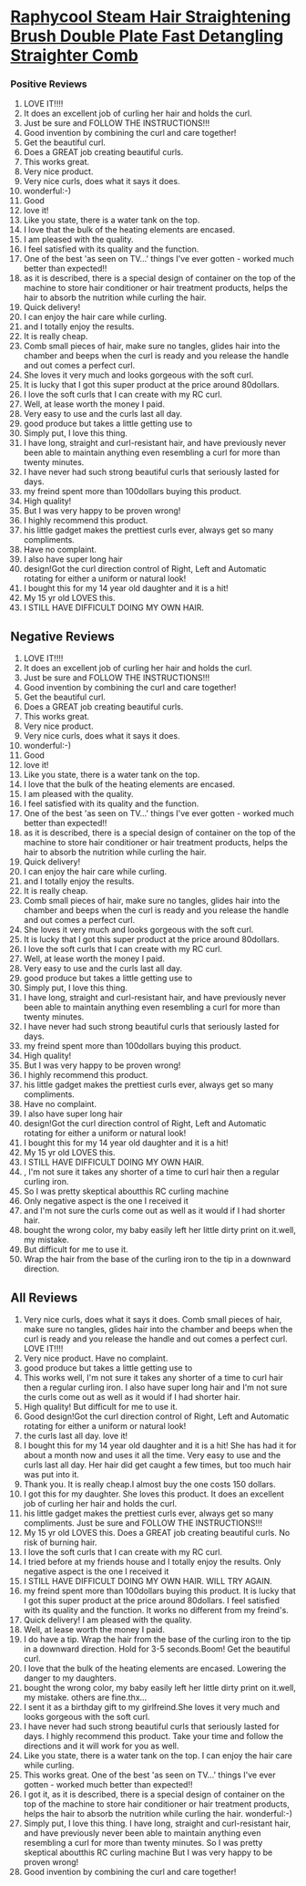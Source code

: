 # [Raphycool Steam Hair Straightening Brush Double Plate Fast Detangling Straighter Comb](https://products.checkmycream.com/products/Raphycool-Steam-Hair-Straightening-Brush-Double-Plate-Fast-Detangling-Straighter-Comb.html)

### Positive Reviews

<ol>
      <li>LOVE IT!!!!</li>
      <li>It does an excellent job of curling her hair and holds the curl.</li>
      <li>Just be sure and FOLLOW THE INSTRUCTIONS!!!</li>
      <li>Good invention by combining the curl and care together!</li>
      <li>Get the beautiful curl.</li>
      <li>Does a GREAT job creating beautiful curls.</li>
      <li>This works great.</li>
      <li>Very nice product.</li>
      <li>Very nice curls, does what it says it does.</li>
      <li>wonderful:-)</li>
      <li>Good</li>
      <li>love it!</li>
      <li>Like you state, there is a water tank on the top.</li>
      <li>I love that the bulk of the heating elements are encased.</li>
      <li>I am pleased with the quality.</li>
      <li>I feel satisfied with its quality and the function.</li>
      <li>One of the best &#x27;as seen on TV...&#x27; things I&#x27;ve ever gotten - worked much better than expected!!</li>
      <li>as it is described, there is a special design of container on the top of the machine to store hair conditioner or hair treatment products, helps the hair to absorb the nutrition while curling the hair.</li>
      <li>Quick delivery!</li>
      <li>I can enjoy the hair care while curling.</li>
      <li>and I totally enjoy the results.</li>
      <li>It is really cheap.</li>
      <li>Comb small pieces of hair, make sure no tangles, glides hair into the chamber and beeps when the curl is ready and you release the handle and out comes a perfect curl.</li>
      <li>She loves it very much and looks gorgeous with the soft curl.</li>
      <li>It is lucky that I got this super product at the price around 80dollars.</li>
      <li>I love the soft curls that I can create with my RC curl.</li>
      <li>Well, at lease worth the money I paid.</li>
      <li>Very easy to use and the curls last all day.</li>
      <li>good produce but takes a little getting use to</li>
      <li>Simply put, I love this thing.</li>
      <li>I have long, straight and curl-resistant hair, and have previously never been able to maintain anything even resembling a curl  for more than twenty minutes.</li>
      <li>I have never had such strong beautiful curls that seriously lasted for days.</li>
      <li>my freind spent more than 100dollars buying this product.</li>
      <li>High quality!</li>
      <li>But I was very happy to be proven wrong!</li>
      <li>I highly recommend this product.</li>
      <li>his little gadget makes the prettiest curls ever, always get so many compliments.</li>
      <li>Have no complaint.</li>
      <li>I also have super long hair</li>
      <li>design!Got the curl direction control of Right, Left and Automatic rotating for either a uniform or natural look!</li>
      <li>I bought this for my 14 year old daughter and it is a hit!</li>
      <li>My 15 yr old LOVES this.</li>
      <li>I STILL HAVE DIFFICULT DOING MY OWN HAIR.</li>
</ol>


<h2>Negative Reviews</h2>
<ol>
<li> LOVE IT!!!!</li>
<li> It does an excellent job of curling her hair and holds the curl.</li>
<li> Just be sure and FOLLOW THE INSTRUCTIONS!!!</li>
<li> Good invention by combining the curl and care together!</li>
<li> Get the beautiful curl.</li>
<li> Does a GREAT job creating beautiful curls.</li>
<li> This works great.</li>
<li> Very nice product.</li>
<li> Very nice curls, does what it says it does.</li>
<li> wonderful:-)</li>
<li> Good</li>
<li> love it!</li>
<li> Like you state, there is a water tank on the top.</li>
<li> I love that the bulk of the heating elements are encased.</li>
<li> I am pleased with the quality.</li>
<li> I feel satisfied with its quality and the function.</li>
<li> One of the best &#x27;as seen on TV...&#x27; things I&#x27;ve ever gotten - worked much better than expected!!</li>
<li> as it is described, there is a special design of container on the top of the machine to store hair conditioner or hair treatment products, helps the hair to absorb the nutrition while curling the hair.</li>
<li> Quick delivery!</li>
<li> I can enjoy the hair care while curling.</li>
<li> and I totally enjoy the results.</li>
<li> It is really cheap.</li>
<li> Comb small pieces of hair, make sure no tangles, glides hair into the chamber and beeps when the curl is ready and you release the handle and out comes a perfect curl.</li>
<li> She loves it very much and looks gorgeous with the soft curl.</li>
<li> It is lucky that I got this super product at the price around 80dollars.</li>
<li> I love the soft curls that I can create with my RC curl.</li>
<li> Well, at lease worth the money I paid.</li>
<li> Very easy to use and the curls last all day.</li>
<li> good produce but takes a little getting use to</li>
<li> Simply put, I love this thing.</li>
<li> I have long, straight and curl-resistant hair, and have previously never been able to maintain anything even resembling a curl  for more than twenty minutes.</li>
<li> I have never had such strong beautiful curls that seriously lasted for days.</li>
<li> my freind spent more than 100dollars buying this product.</li>
<li> High quality!</li>
<li> But I was very happy to be proven wrong!</li>
<li> I highly recommend this product.</li>
<li> his little gadget makes the prettiest curls ever, always get so many compliments.</li>
<li> Have no complaint.</li>
<li> I also have super long hair</li>
<li> design!Got the curl direction control of Right, Left and Automatic rotating for either a uniform or natural look!</li>
<li> I bought this for my 14 year old daughter and it is a hit!</li>
<li> My 15 yr old LOVES this.</li>
<li> I STILL HAVE DIFFICULT DOING MY OWN HAIR.</li>
<li> , I&#x27;m not sure it takes any shorter of a time to curl hair then a regular curling iron.</li>
<li> So I was pretty skeptical aboutthis RC curling machine</li>
<li> Only negative aspect is the one I received it</li>
<li> and I&#x27;m not sure the curls come out as well as it would if I had shorter hair.</li>
<li> bought the wrong color, my baby easily left her little dirty print on it.well, my mistake.</li>
<li> But difficult for me to use it.</li>
<li> Wrap the hair from the base of the curling iron to the tip in a downward direction.</li>
</ol>

<h2>All Reviews</h2>

<ol>
    <li> Very nice curls, does what it says it does. Comb small pieces of hair, make sure no tangles, glides hair into the chamber and beeps when the curl is ready and you release the handle and out comes a perfect curl. LOVE IT!!!!</li>
    <li> Very nice product. Have no complaint.</li>
    <li> good produce but takes a little getting use to</li>
    <li> This works well, I&#x27;m not sure it takes any shorter of a time to curl hair then a regular curling iron. I also have super long hair and I&#x27;m not sure the curls come out as well as it would if I had shorter hair.</li>
    <li> High quality! But difficult for me to use it.</li>
    <li> Good design!Got the curl direction control of Right, Left and Automatic rotating for either a uniform or natural look!</li>
    <li> the curls last all day. love it!</li>
    <li> I bought this for my 14 year old daughter and it is a hit! She has had it for about a month now and uses it all the time. Very easy to use and the curls last all day. Her hair did get caught a few times, but too much hair was put into it.</li>
    <li> Thank you. It is really cheap.I almost buy the one costs 150 dollars.</li>
    <li> I got this for my  daughter. She loves this product. It does an excellent job of curling her hair and holds the curl.</li>
    <li> his little gadget makes the prettiest curls ever, always get so many compliments. Just be sure and FOLLOW THE INSTRUCTIONS!!!</li>
    <li> My 15 yr old LOVES this. Does a GREAT job creating beautiful curls. No risk of burning hair.</li>
    <li> I love the soft curls that I can create with my RC curl.</li>
    <li> I tried before at my friends house and I totally enjoy the results. Only negative aspect is the one I received it</li>
    <li> I STILL HAVE DIFFICULT DOING MY OWN HAIR. WILL TRY AGAIN.</li>
    <li> my freind spent more than 100dollars buying this product. It is lucky that I got this super product at the price around 80dollars. I feel satisfied with its quality and the function. It works no different from my freind&#x27;s.</li>
    <li> Quick delivery! I am pleased with the quality.</li>
    <li> Well, at lease worth the money I paid.</li>
    <li> I do have a tip.  Wrap the hair from the base of the curling iron to the tip in a downward direction. Hold for 3-5 seconds.Boom! Get the beautiful curl.</li>
    <li> I love that the bulk of the heating elements are encased. Lowering the danger to my daughters.</li>
    <li> bought the wrong color, my baby easily left her little dirty print on it.well, my mistake. others are fine.thx...</li>
    <li> I sent it as a birthday gift to my girlfreind.She loves it very much and looks gorgeous with the soft curl.</li>
    <li> I have never had such strong beautiful curls that seriously lasted for days. I highly recommend this product. Take your time and follow the directions and it will work for you as well.</li>
    <li> Like you state, there is a water tank on the top. I can enjoy the hair care while curling.</li>
    <li> This works great. One of the best &#x27;as seen on TV...&#x27; things I&#x27;ve ever gotten - worked much better than expected!!</li>
    <li> I got it, as it is described, there is a special design of container on the top of the machine to store hair conditioner or hair treatment products, helps the hair to absorb the nutrition while curling the hair. wonderful:-)</li>
    <li> Simply put, I love this thing. I have long, straight and curl-resistant hair, and have previously never been able to maintain anything even resembling a curl  for more than twenty minutes. So I was pretty skeptical aboutthis RC curling machine But I was very happy to be proven wrong!</li>
    <li> Good invention by combining the curl and care together!</li>
</ol>




